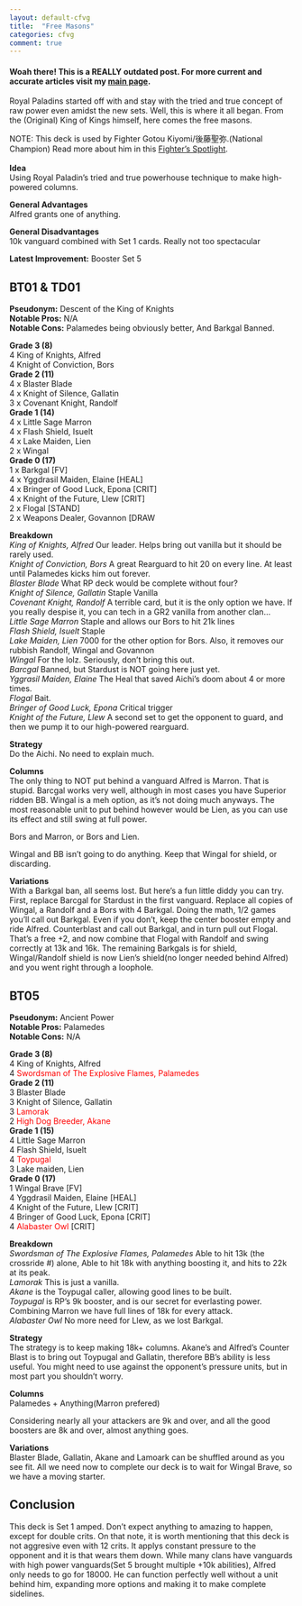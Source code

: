 ```yaml
---
layout: default-cfvg
title:  "Free Masons"
categories: cfvg
comment: true
---
```


#### Woah there! This is a REALLY outdated post. For more current and accurate articles visit my [main page](/cfvg).

<p>Royal Paladins started off with and stay with the tried and true concept of raw power even amidst the new sets. Well, this is where it all began. From the (Original) King of Kings himself, here comes the free masons.</p>
<p>NOTE: This deck is used by Fighter Gotou Kiyomi/後藤聖弥.(National Champion) Read more about him in this <a href="http://vanguardus.blogspot.ca/2012/07/spotlight-gotou-kiyomi.html">Fighter&#8217;s Spotlight</a>.<br />
<strong><br />
Idea</strong><br />
Using Royal Paladin&#8217;s tried and true powerhouse technique to make high-powered columns.</p>
<p><strong>General Advantages</strong><br />
Alfred grants one of anything.</p><!-- more -->
<p><strong>General Disadvantages</strong><br />
10k vanguard combined with Set 1 cards. Really not too spectacular</p>
<p><strong>Latest Improvement:</strong> Booster Set 5</p>
<h2>BT01 &amp; TD01</h2>
<p><strong>Pseudonym:</strong> Descent of the King of Knights<br />
<strong>Notable Pros:</strong> N/A<br />
<strong>Notable Cons:</strong> Palamedes being obviously better, And Barkgal Banned.</p>
<p><strong>Grade 3 (8)</strong><br />
   4  King of Knights, Alfred<br />
   4  Knight of Conviction, Bors<br />
<strong>Grade 2 (11)</strong><br />
  4 x Blaster Blade<br />
  4 x Knight of Silence, Gallatin<br />
  3 x Covenant Knight, Randolf<br />
<strong>Grade 1 (14)</strong><br />
  4 x Little Sage Marron<br />
  4 x Flash Shield, Isuelt<br />
  4 x Lake Maiden, Lien<br />
  2 x Wingal<br />
<strong>Grade 0 (17)</strong><br />
  1 x Barkgal   [FV]<br />
  4 x Yggdrasil Maiden, Elaine [HEAL]<br />
  4 x Bringer of Good Luck, Epona [CRIT]<br />
  4 x Knight of the Future, Llew  [CRIT]<br />
  2 x Flogal   [STAND]<br />
  2 x Weapons Dealer, Govannon [DRAW</p>
<p><strong>Breakdown</strong><br />
<em>King of Knights, Alfred</em> Our leader. Helps bring out vanilla but it should be rarely used.<br />
<em>Knight of Conviction, Bors</em> A great Rearguard to hit 20 on every line. At least until Palamedes kicks him out forever.<br />
<em>Blaster Blade</em> What RP deck would be complete without four?<br />
<em>Knight of Silence, Gallatin</em> Staple Vanilla<br />
<em>Covenant Knight, Randolf</em> A terrible card, but it is the only option we have. If you really despise it, you can tech in a GR2 vanilla from another clan&#8230;<br />
<em>Little Sage Marron</em> Staple and allows our Bors to hit 21k lines<br />
<em>Flash Shield, Isuelt</em> Staple<br />
<em>Lake Maiden, Lien</em> 7000 for the other option for Bors. Also, it removes our rubbish Randolf, Wingal and Govannon<br />
<em>Wingal</em> For the lolz. Seriously, don&#8217;t bring this out.<br />
<em>Barcgal</em> Banned, but Stardust is NOT going here just yet.<br />
<em>Yggrasil Maiden, Elaine</em> The Heal that saved Aichi&#8217;s doom about 4 or more times.<br />
<em>Flogal</em> Bait.<br />
<em>Bringer of Good Luck, Epona</em> Critical trigger<br />
<em>Knight of the Future, Llew</em> A second set to get the opponent to guard, and then we pump it to our high-powered rearguard.</p>
<p><strong>Strategy</strong><br />
Do the Aichi. No need to explain much.</p>
<p><strong>Columns</strong><br />
The only thing to NOT put behind a vanguard Alfred is Marron. That is stupid. Barcgal works very well, although in most cases you have Superior ridden BB. Wingal is a meh option, as it&#8217;s not doing much anyways. The most reasonable unit to put behind however would be Lien, as you can use its effect and still swing at full power.</p>
<p>Bors and Marron, or Bors and Lien.</p>
<p>Wingal and BB isn&#8217;t going to do anything. Keep that Wingal for shield, or discarding.</p>
<p><strong>Variations</strong><br />
With a Barkgal ban, all seems lost. But here&#8217;s a fun little diddy you can try. First, replace Barcgal for Stardust in the first vanguard. Replace all copies of Wingal, a Randolf and a Bors with 4 Barkgal. Doing the math, 1/2 games you&#8217;ll call out Barkgal. Even if you don&#8217;t, keep the center booster empty and ride Alfred. Counterblast and call out Barkgal, and in turn pull out Flogal. That&#8217;s a free +2, and now combine that Flogal with Randolf and swing correctly at 13k and 16k. The remaining Barkgals is for shield, Wingal/Randolf shield is now Lien&#8217;s shield(no longer needed behind Alfred) and you went right through a loophole.<br />
<a name="Set3"></a></p>
<h2><strong>BT05</strong></h2>
<p><strong>Pseudonym:</strong> Ancient Power<br />
<strong>Notable Pros:</strong> Palamedes<br />
<strong>Notable Cons:</strong> N/A</p>
<p><strong>Grade 3 (8)</strong><br />
  4  King of Knights, Alfred<br />
  4  <span style="color:#ff0000;">Swordsman of The Explosive Flames, Palamedes</span><br />
<strong>Grade 2 (11)</strong><br />
  3  Blaster Blade<br />
  3  Knight of Silence, Gallatin<br />
  3  <span style="color:#ff0000;">Lamorak</span><br />
  2  <span style="color:#ff0000;">High Dog Breeder, Akane</span><br />
<strong>Grade 1 (15)</strong><br />
  4  Little Sage Marron<br />
  4  Flash Shield, Isuelt<br />
  4  <span style="color:#ff0000;">Toypugal</span><br />
  3  Lake maiden, Lien<br />
<strong>Grade 0 (17)</strong><br />
  1  Wingal Brave  [FV]<br />
  4  Yggdrasil Maiden, Elaine [HEAL]<br />
  4  Knight of the Future, Llew  [CRIT]<br />
  4  Bringer of Good Luck, Epona [CRIT]<br />
  4  <span style="color:#ff0000;">Alabaster Owl</span>  [CRIT]</p>
<p><strong>Breakdown</strong><br />
<em>Swordsman of The Explosive Flames, Palamedes</em> Able to hit 13k (the crossride #) alone, Able to hit 18k with anything boosting it, and hits to 22k at its peak.<br />
<em>Lamorak</em> This is just a vanilla.<br />
<em>Akane</em> is the Toypugal caller, allowing good lines to be built.<br />
<em>Toypugal</em> is RP&#8217;s 9k booster, and is our secret for everlasting power. Combining Marron we have full lines of 18k for every attack.<br />
<em>Alabaster Owl</em> No more need for Llew, as we lost Barkgal.</p>
<p><strong>Strategy</strong><br />
The strategy is to keep making 18k+ columns. Akane&#8217;s and Alfred&#8217;s Counter Blast is to bring out Toypugal and Gallatin, therefore BB&#8217;s ability is less useful. You might need to use against the opponent&#8217;s pressure units, but in most part you shouldn&#8217;t worry.</p>
<p><strong>Columns</strong><br />
Palamedes + Anything(Marron prefered)</p>
<p>Considering nearly all your attackers are 9k and over, and all the good boosters are 8k and over, almost anything goes.</p>
<p><strong>Variations</strong><br />
Blaster Blade, Gallatin, Akane and Lamoark can be shuffled around as you see fit. All we need now to complete our deck is to wait for Wingal Brave, so we have a moving starter.</p>
<h2><strong>Conclusion</strong></h2>
<p>This deck is Set 1 amped. Don&#8217;t expect anything to amazing to happen, except for double crits. On that note, it is worth mentioning that this deck is not aggresive even with 12 crits. It applys constant pressure to the opponent and it is that wears them down. While many clans have vanguards with high power vanguards(Set 5 brought multiple +10k abilities), Alfred only needs to go for 18000. He can function perfectly well without a unit behind him, expanding more options and making it to make complete sidelines.<i class="fa fa-stop"></i></p>
